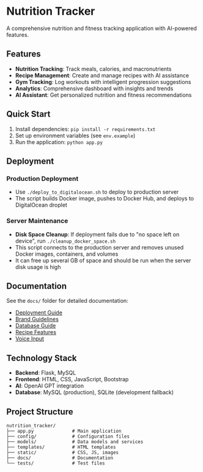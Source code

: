 # Nutrition Tracker

A comprehensive nutrition and fitness tracking application with AI-powered features.

## Features

- **Nutrition Tracking**: Track meals, calories, and macronutrients
- **Recipe Management**: Create and manage recipes with AI assistance
- **Gym Tracking**: Log workouts with intelligent progression suggestions
- **Analytics**: Comprehensive dashboard with insights and trends
- **AI Assistant**: Get personalized nutrition and fitness recommendations

## Quick Start

1. Install dependencies: `pip install -r requirements.txt`
2. Set up environment variables (see `env.example`)
3. Run the application: `python app.py`

## Deployment

### Production Deployment
- Use `./deploy_to_digitalocean.sh` to deploy to production server
- The script builds Docker image, pushes to Docker Hub, and deploys to DigitalOcean droplet

### Server Maintenance
- **Disk Space Cleanup**: If deployment fails due to "no space left on device", run `./cleanup_docker_space.sh`
- This script connects to the production server and removes unused Docker images, containers, and volumes
- It can free up several GB of space and should be run when the server disk usage is high

## Documentation

See the `docs/` folder for detailed documentation:
- [Deployment Guide](docs/DEPLOYMENT_GUIDE.md)
- [Brand Guidelines](docs/BRAND_BOOK_MVP.md)
- [Database Guide](docs/DATABASE_PERSISTENCE_GUIDE.md)
- [Recipe Features](docs/RECIPE_FEATURES_GUIDE.md)
- [Voice Input](docs/VOICE_INPUT_GUIDE.md)

## Technology Stack

- **Backend**: Flask, MySQL
- **Frontend**: HTML, CSS, JavaScript, Bootstrap
- **AI**: OpenAI GPT integration
- **Database**: MySQL (production), SQLite (development fallback)

## Project Structure

```
nutrition_tracker/
├── app.py              # Main application
├── config/             # Configuration files
├── models/             # Data models and services
├── templates/          # HTML templates
├── static/             # CSS, JS, images
├── docs/               # Documentation
└── tests/              # Test files
```
